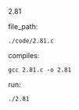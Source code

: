 2.81

file_path:

```
./code/2.81.c
```

compiles:

```
gcc 2.81.c -o 2.81
```

run:

```
./2.81
```
